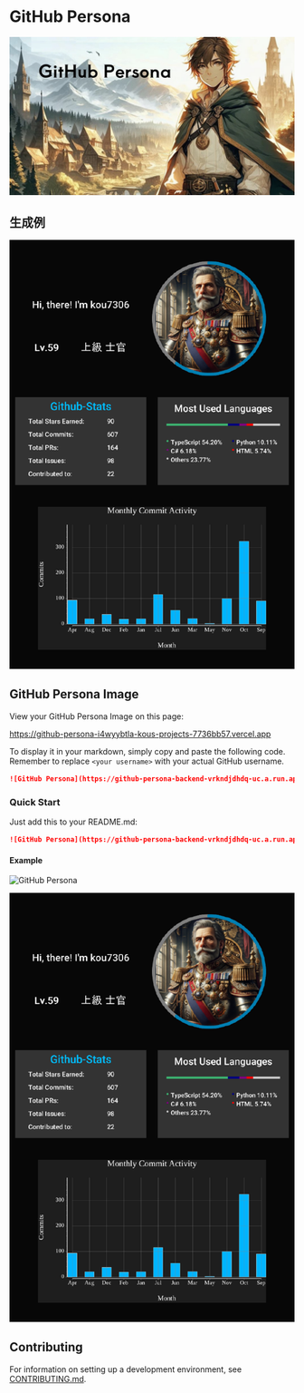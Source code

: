 # GitHub Persona

![GitHub Persona Image](./github-persona.jpg)

## 生成例

![GitHub Persona](./example-output.png)

## GitHub Persona Image

View your GitHub Persona Image on this page:

https://github-persona-i4wyybtla-kous-projects-7736bb57.vercel.app

To display it in your markdown, simply copy and paste the following code. Remember to replace `<your username>` with your actual GitHub username.

```markdown
![GitHub Persona](https://github-persona-backend-vrkndjdhdq-uc.a.run.app/create?username=<your username>)
```

### Quick Start

Just add this to your README.md:

```markdown
![GitHub Persona](https://github-persona-backend-vrkndjdhdq-uc.a.run.app/create?username=your-username)
```

#### Example

![GitHub Persona](https://github-persona-backend-vrkndjdhdq-uc.a.run.app/create?username=kou7306)

![Static Example](./example-output.png)

## Contributing

For information on setting up a development environment, see [CONTRIBUTING.md](./CONTRIBUTING.md).

